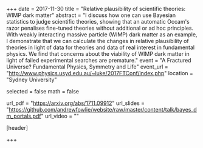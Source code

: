 +++
date = 2017-11-30
title = "Relative plausibility of scientific theories: WIMP dark matter"
abstract = "I discuss how one can use Bayesian statistics to judge scientific theories, showing that an automatic Occam's razor penalises fine-tuned theories without additional or ad hoc principles. With weakly interacting massive particle (WIMP) dark matter as an example, I demonstrate that we can calculate the changes in relative plausibility of theories in light of data for theories and data of real interest in fundamental physics. We find that concerns about the viability of WIMP dark matter in light of failed experimental searches are premature."
event = "A Fractured Universe? Fundamental Physics, Symmetry and Life"
event_url = "http://www.physics.usyd.edu.au/~luke/2017FTConf/index.php"
location = "Sydney University"

selected = false
math = false

url_pdf = "https://arxiv.org/abs/1711.09912"
url_slides = "https://github.com/andrewfowlie/website/raw/master/content/talk/bayes_dm_portals.pdf"
url_video = ""

[header]

+++
